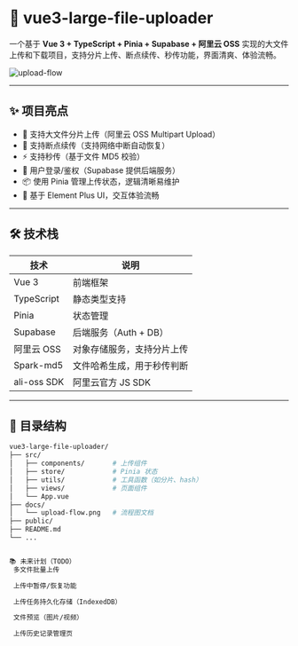 # 🚀 vue3-large-file-uploader

一个基于 **Vue 3 + TypeScript + Pinia + Supabase + 阿里云 OSS** 实现的大文件上传和下载项目，支持分片上传、断点续传、秒传功能，界面清爽、体验流畅。

![upload-flow](./docs/upload-flow.png)

---

## ✨ 项目亮点

- 💾 支持大文件分片上传（阿里云 OSS Multipart Upload）
- 🔄 支持断点续传（支持网络中断自动恢复）
- ⚡ 支持秒传（基于文件 MD5 校验）
- 👥 用户登录/鉴权（Supabase 提供后端服务）
- 📦 使用 Pinia 管理上传状态，逻辑清晰易维护
- 🎨 基于 Element Plus UI，交互体验流畅

---

## 🛠 技术栈

| 技术         | 说明                        |
| ------------ | --------------------------- |
| Vue 3        | 前端框架                    |
| TypeScript   | 静态类型支持                |
| Pinia        | 状态管理                    |
| Supabase     | 后端服务（Auth + DB）       |
| 阿里云 OSS    | 对象存储服务，支持分片上传   |
| Spark-md5    | 文件哈希生成，用于秒传判断   |
| ali-oss SDK  | 阿里云官方 JS SDK           |

---

## 📁 目录结构

```bash
vue3-large-file-uploader/
├── src/
│   ├── components/       # 上传组件
│   ├── store/            # Pinia 状态
│   ├── utils/            # 工具函数（如分片、hash）
│   ├── views/            # 页面组件
│   └── App.vue
├── docs/
│   └── upload-flow.png   # 流程图文档
├── public/
├── README.md
└── ...


📚 未来计划（TODO）
 多文件批量上传

 上传中暂停/恢复功能

 上传任务持久化存储（IndexedDB）

 文件预览（图片/视频）

 上传历史记录管理页
